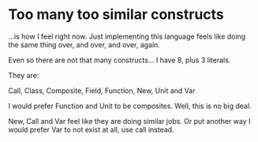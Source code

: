 # Too many too similar constructs

...is how I feel right now. Just implementing this language feels like doing the same thing over, and over, and over, again.

Even so there are not that many constructs... I have 8, plus 3 literals.

They are:

Call, Class, Composite, Field, Function, New, Unit and Var

I would prefer Function and Unit to be composites. Well, this is no big deal.

New, Call and Var feel like they are doing similar jobs. Or put another way I would prefer Var to not exist at all, use call instead.

